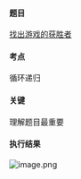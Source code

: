 #### 题目

[找出游戏的获胜者](https://leetcode-cn.com/problems/find-the-winner-of-the-circular-game/)

#### 考点

循环递归

#### 关键

理解题目最重要

#### 执行结果

![image.png](https://pic.leetcode-cn.com/1651678091-QVMwZb-image.png)
